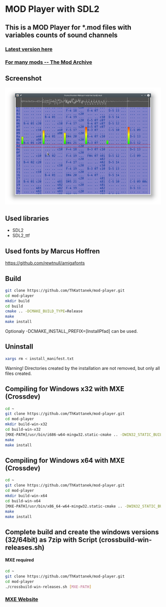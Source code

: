 # MOD Player with SDL2
## This is a MOD Player for *.mod files with variables counts of sound channels
### [Latest version here](https://github.com/ThKattanek/mod-player/releases/latest)


### [For many mods -- The Mod Archive](https://modarchive.org)

## Screenshot
![Screenshot](screenshot.png)

## Used libraries
* SDL2
* SDL2_ttf

## Used fonts by Marcus Hoffren
https://github.com/rewtnull/amigafonts

## Build
```bash
git clone https://github.com/ThKattanek/mod-player.git
cd mod-player
mkdir build
cd build
cmake .. -DCMAKE_BUILD_TYPE=Release
make
make install
```
Optionaly -DCMAKE_INSTALL_PREFIX=[InstallPfad] can be used.

## Uninstall
```bash
xargs rm < install_manifest.txt
```
Warning! Directories created by the installation are not removed, but only all files created.

## Compiling for Windows x32 with MXE (Crossdev)
```bash
cd ~
git clone https://github.com/ThKattanek/mod-player.git
cd mod-player
mkdir build-win-x32
cd build-win-x32
[MXE-PATH]/usr/bin/i686-w64-mingw32.static-cmake .. -DWIN32_STATIC_BUILD=TRUE -DCMAKE_INSTALL_PREFIX=../install-win-x32
make
make install
```
## Compiling for Windows x64 with MXE (Crossdev)
```bash
cd ~
git clone https://github.com/ThKattanek/mod-player.git
cd mod-player
mkdir build-win-x64
cd build-win-x64
[MXE-PATH]/usr/bin/x86_64-w64-mingw32.static-cmake .. -DWIN32_STATIC_BUILD=TRUE -DCMAKE_INSTALL_PREFIX=../install-win-x64
make
make install
```
## Complete build and create the windows versions (32/64bit) as 7zip with Script (crossbuild-win-releases.sh)
#### MXE required
```bash
cd ~
git clone https://github.com/ThKattanek/mod-player.git
cd mod-player
./crossbuild-win-releases.sh [MXE-PATH]
```
### [MXE Website](http://mxe.cc)

